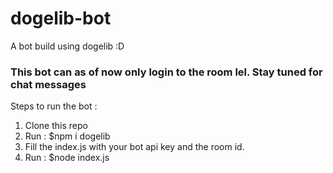 # dogelib-bot
A bot build using dogelib :D

### This bot can as of now only login to the room lel. Stay tuned for chat messages
Steps to run the bot : 

1. Clone this repo 
2. Run : $npm i dogelib
3. Fill the index.js with your bot api key and the room id. 
4. Run : $node index.js
